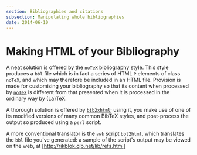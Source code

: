 ```yaml
---
section: Bibliographies and citations
subsection: Manipulating whole bibliographies
date: 2014-06-10
---
```


# Making HTML of your Bibliography

A neat solution is offered by the [`noTeX`](https://ctan.org/pkg/notex-bst) bibliography style.
This style produces a `bbl` file which is in fact a series of
HTML `P` elements of class `noTeX`, and which
may therefore be included in an HTML file.  Provision is made
for customising your bibliography so that its content when processed by
[`noTeX`](https://ctan.org/pkg/notex-bst) is different from that presented when it is processed
in the ordinary way by (La)TeX.

A thorough solution is offered by [`bib2xhtml`](https://ctan.org/pkg/bib2xhtml); using it, you
make use of one of its modified versions of many common BibTeX
styles, and post-process the output so produced using a
`perl` script.

A more conventional translator is the `awk` script
`bbl2html`, which translates the `bbl` file you've generated:
a sample of the script's output may be viewed on the web, at
[http://rikblok.cjb.net/lib/refs.html]


